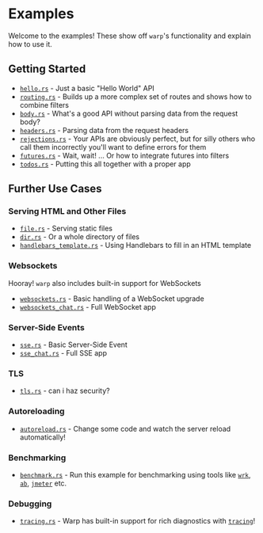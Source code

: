 # Examples

Welcome to the examples! These show off `warp`'s functionality and explain how to use it.

## Getting Started

- [`hello.rs`](./hello.rs) - Just a basic "Hello World" API
- [`routing.rs`](./routing.rs) - Builds up a more complex set of routes and shows how to combine filters
- [`body.rs`](./body.rs) - What's a good API without parsing data from the request body?
- [`headers.rs`](./headers.rs) - Parsing data from the request headers
- [`rejections.rs`](./rejections.rs) - Your APIs are obviously perfect, but for silly others who call them incorrectly you'll want to define errors for them
- [`futures.rs`](./futures.rs) - Wait, wait! ... Or how to integrate futures into filters
- [`todos.rs`](./todos.rs) - Putting this all together with a proper app

## Further Use Cases

### Serving HTML and Other Files

- [`file.rs`](./file.rs) - Serving static files
- [`dir.rs`](./dir.rs) - Or a whole directory of files
- [`handlebars_template.rs`](./handlebars_template.rs) - Using Handlebars to fill in an HTML template

### Websockets

Hooray! `warp` also includes built-in support for WebSockets

- [`websockets.rs`](./websockets.rs) - Basic handling of a WebSocket upgrade
- [`websockets_chat.rs`](./websockets_chat.rs) - Full WebSocket app

### Server-Side Events

- [`sse.rs`](./sse.rs) - Basic Server-Side Event
- [`sse_chat.rs`](./sse_chat.rs) - Full SSE app

### TLS

- [`tls.rs`](./tls.rs) - can i haz security?

### Autoreloading

- [`autoreload.rs`](./autoreload.rs) - Change some code and watch the server reload automatically!

### Benchmarking

- [`benchmark.rs`](./benchmark.rs) - Run this example for benchmarking using tools like [`wrk`](https://github.com/wg/wrk), [`ab`](https://httpd.apache.org/docs/current/programs/ab.html), [`jmeter`](https://jmeter.apache.org/) etc.

### Debugging

- [`tracing.rs`](./tracing.rs) - Warp has built-in support for rich diagnostics with [`tracing`](https://docs.rs/tracing)!